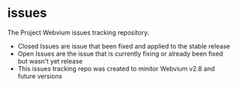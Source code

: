 # issues
The Project Webvium issues tracking repository.

- Closed Issues are issue that been fixed and applied to the stable release
- Open Issues are the issue that is currently fixing or already been fixed but wasn't yet release
- This issues tracking repo was created to minitor Webvium v2.8 and future versions
